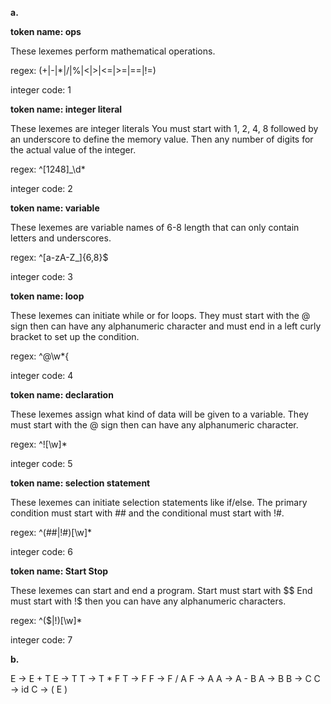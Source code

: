**a.**

**token name: ops**

These lexemes perform mathematical operations. 

regex: (+|-|*|/|%|<|>|<=|>=|==|!=)

integer code: 1

**token name: integer literal**

These lexemes are integer literals You must start with 1, 2, 4, 8 followed by an underscore to define the memory value. Then any number of digits for the actual value of the integer.  

regex: ^[1248]_\d*

integer code: 2

**token name: variable**

These lexemes are variable names of 6-8 length that can only contain letters and underscores.

regex: ^[a-zA-Z_]{6,8}$

integer code: 3

**token name: loop**

These lexemes can initiate while or for loops. They must start with the @ sign then can have any alphanumeric character and must end in a left curly bracket to set up the condition.  

regex: ^@\w*{

integer code: 4

**token name: declaration**

These lexemes assign what kind of data will be given to a variable. They must start with the @ sign then can have any alphanumeric character. 

regex: ^![\w]*

integer code: 5

**token name: selection statement**

These lexemes can initiate selection statements like if/else. The primary condition must start with ## and the conditional must start with !#. 

regex: ^(##|!#)[\w]*

integer code: 6

**token name: Start Stop**

These lexemes can start and end a program. Start must start with $$ End must start with !$ then you can have any alphanumeric characters. 

regex: ^($$|!$)[\w]*

integer code: 7

**b.**

E &rarr; E + T
E &rarr; T
T &rarr; T * F
T &rarr; F
F &rarr; F / A
F &rarr; A
A &rarr; A - B
A &rarr; B
B &rarr; C
C &rarr; id
C &rarr; ( E )


